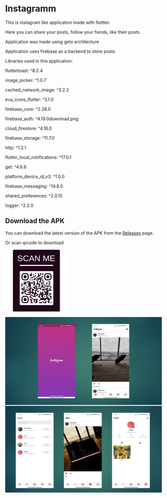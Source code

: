 # Instagramm
This is instagram like application made with fluttter.

Here you can share your posts, follow your fiends, like their posts.

Application was made using getx architecture

Application uses firebase as a backend to store posts 


Libraries used in this application:
  
  fluttertoast: ^8.2.4
  
  image_picker: ^1.0.7
  
  cached_network_image: ^3.2.2
  
  eva_icons_flutter: ^3.1.0
  
  firebase_core: ^2.28.0
  
  firebase_auth: ^4.19.0download.png
  
  cloud_firestore: ^4.16.0
  
  firebase_storage: ^11.7.0
  
  http: ^1.2.1
  
  flutter_local_notifications: ^17.0.1
  
  get: ^4.6.6
  
  platform_device_id_v3: ^1.0.0
  
  firebase_messaging: ^14.8.0
  
  shared_preferences: ^2.0.15
  
  logger: ^2.2.0


  ## Download the APK

You can download the latest version of the APK from the [Releases](app-release.apk) page.

Or scan qrcode to download

![Image description](download.png)



![Image description](https://github.com/abdusattoryaminjonov/instagram/raw/master/img_2.png)
![Image description](https://github.com/abdusattoryaminjonov/instagram/raw/master/img_1.png)




